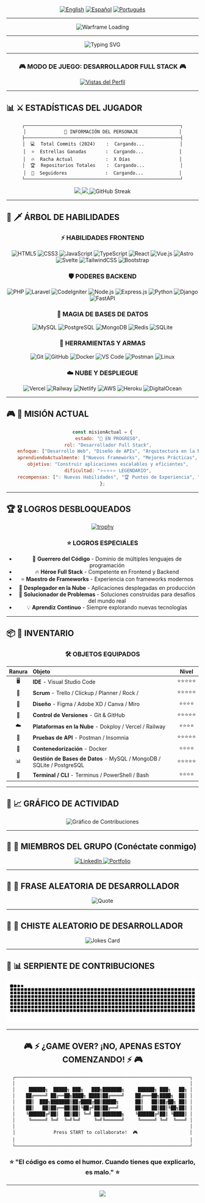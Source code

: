 <div align="center">

<!-- LANGUAGE SELECTOR -->
[![English](https://img.shields.io/badge/Language-English-blue?style=for-the-badge)](./README.md)
[![Español](https://img.shields.io/badge/Idioma-Español-red?style=for-the-badge)](./README_ES.md)
[![Português](https://img.shields.io/badge/Idioma-Português-green?style=for-the-badge)](./README_PT.md)


---

<!-- PIXEL ART GIF -->
<p align="center">
  <img src="https://media1.tenor.com/m/tQF9ESKjRaUAAAAd/warframe-warframe-loading.gif" alt="Warframe Loading" width="600" />
</p>

---

<!-- ANIMATED TITLE -->
<img src="https://readme-typing-svg.herokuapp.com?font=Press+Start+2P&size=40&duration=3000&pause=1000&color=00FF41&center=true&vCenter=true&width=800&height=100&lines=PLAYER+SELECT;%3E+YOUR_NAME+%3C;LEVEL+99+DEVELOPER" alt="Typing SVG" />

---

### 🎮 **MODO DE JUEGO: DESARROLLADOR FULL STACK** 🎮

[![Vistas del Perfil](https://komarev.com/ghpvc/?username=GMSantiago-Dev&color=brightgreen&style=for-the-badge&label=VISTAS+DEL+PERFIL)](https://github.com/GMSantiago-Dev)

</div>

---

## 📊 ⚔️ ESTADÍSTICAS DEL JUGADOR

<div align="center">

```
┌─────────────────────────────────────────────────────────┐
│              🎯 INFORMACIÓN DEL PERSONAJE               │
├─────────────────────────────────────────────────────────┤
│  💻  Total Commits (2024)    :  Cargando...             │
│  ⭐  Estrellas Ganadas       :  Cargando...             │
│  🔥  Racha Actual            :  X Días                  │
│  🏆  Repositorios Totales    :  Cargando...             │
│  👥  Seguidores              :  Cargando...             │
└─────────────────────────────────────────────────────────┘
```

<!-- GITHUB STATS -->
<a href="https://github.com/GMSantiago-Dev">
  <img height="170em" src="https://github-readme-stats.vercel.app/api?username=GMSantiago-Dev&show_icons=true&theme=radical&include_all_commits=true&count_private=true&hide_border=true&bg_color=0D1117&title_color=00FF41&icon_color=00FF41&text_color=FFFFFF&cache_seconds=86400&rank_icon=github"/>
</a>
<a href="https://github.com/GMSantiago-Dev">
  <img height="170em" src="https://github-readme-stats.vercel.app/api/top-langs/?username=GMSantiago-Dev&layout=compact&langs_count=8&theme=radical&hide_border=true&bg_color=0D1117&title_color=00FF41&text_color=FFFFFF&cache_seconds=86400&card_width=320"/>
</a>

<!-- STREAK STATS -->
<img src="https://streak-stats.demolab.com/?user=GMSantiago-Dev&theme=radical&hide_border=true&background=0D1117&stroke=00FF41&ring=00FF41&fire=FF6D00&currStreakLabel=00FF41" alt="GitHub Streak"/>

</div>

---

## 🎯 🗡️ ÁRBOL DE HABILIDADES

<div align="center">

### ⚡ **HABILIDADES FRONTEND**
<img src="https://img.shields.io/badge/HTML5-E34F26?style=for-the-badge&logo=html5&logoColor=white" alt="HTML5" style="pointer-events: none;">
<img src="https://img.shields.io/badge/CSS3-1572B6?style=for-the-badge&logo=css3&logoColor=white" alt="CSS3" style="pointer-events: none;">
<img src="https://img.shields.io/badge/JavaScript-F7DF1E?style=for-the-badge&logo=javascript&logoColor=black" alt="JavaScript" style="pointer-events: none;">
<img src="https://img.shields.io/badge/TypeScript-007ACC?style=for-the-badge&logo=typescript&logoColor=white" alt="TypeScript" style="pointer-events: none;">
<img src="https://img.shields.io/badge/React-20232A?style=for-the-badge&logo=react&logoColor=61DAFB" alt="React" style="pointer-events: none;">
<img src="https://img.shields.io/badge/Vue.js-35495E?style=for-the-badge&logo=vue.js&logoColor=4FC08D" alt="Vue.js" style="pointer-events: none;">
<img src="https://img.shields.io/badge/Astro-FF5D01?style=for-the-badge&logo=astro&logoColor=white" alt="Astro" style="pointer-events: none;">
<img src="https://img.shields.io/badge/Svelte-FF3E00?style=for-the-badge&logo=svelte&logoColor=white" alt="Svelte" style="pointer-events: none;">
<img src="https://img.shields.io/badge/Tailwind_CSS-38B2AC?style=for-the-badge&logo=tailwind-css&logoColor=white" alt="TailwindCSS" style="pointer-events: none;">
<img src="https://img.shields.io/badge/Bootstrap-563D7C?style=for-the-badge&logo=bootstrap&logoColor=white" alt="Bootstrap" style="pointer-events: none;">

### 🛡️ **PODERES BACKEND**
<img src="https://img.shields.io/badge/PHP-777BB4?style=for-the-badge&logo=php&logoColor=white" alt="PHP" style="pointer-events: none;">
<img src="https://img.shields.io/badge/Laravel-FF2D20?style=for-the-badge&logo=laravel&logoColor=white" alt="Laravel" style="pointer-events: none;">
<img src="https://img.shields.io/badge/CodeIgniter-EF4223?style=for-the-badge&logo=codeigniter&logoColor=white" alt="CodeIgniter" style="pointer-events: none;">
<img src="https://img.shields.io/badge/Node.js-43853D?style=for-the-badge&logo=node.js&logoColor=white" alt="Node.js" style="pointer-events: none;">
<img src="https://img.shields.io/badge/Express.js-404D59?style=for-the-badge" alt="Express.js" style="pointer-events: none;">
<img src="https://img.shields.io/badge/Python-3776AB?style=for-the-badge&logo=python&logoColor=white" alt="Python" style="pointer-events: none;">
<img src="https://img.shields.io/badge/Django-092E20?style=for-the-badge&logo=django&logoColor=white" alt="Django" style="pointer-events: none;">
<img src="https://img.shields.io/badge/FastAPI-009688?style=for-the-badge&logo=fastapi&logoColor=white" alt="FastAPI" style="pointer-events: none;">

### 💾 **MAGIA DE BASES DE DATOS**
<img src="https://img.shields.io/badge/MySQL-00000F?style=for-the-badge&logo=mysql&logoColor=white" alt="MySQL" style="pointer-events: none;">
<img src="https://img.shields.io/badge/PostgreSQL-316192?style=for-the-badge&logo=postgresql&logoColor=white" alt="PostgreSQL" style="pointer-events: none;">
<img src="https://img.shields.io/badge/MongoDB-4EA94B?style=for-the-badge&logo=mongodb&logoColor=white" alt="MongoDB" style="pointer-events: none;">
<img src="https://img.shields.io/badge/Redis-DC382D?style=for-the-badge&logo=redis&logoColor=white" alt="Redis" style="pointer-events: none;">
<img src="https://img.shields.io/badge/SQLite-07405E?style=for-the-badge&logo=sqlite&logoColor=white" alt="SQLite" style="pointer-events: none;">

### 🔧 **HERRAMIENTAS Y ARMAS**
<img src="https://img.shields.io/badge/Git-F05032?style=for-the-badge&logo=git&logoColor=white" alt="Git" style="pointer-events: none;">
<img src="https://img.shields.io/badge/GitHub-181717?style=for-the-badge&logo=github&logoColor=white" alt="GitHub" style="pointer-events: none;">
<img src="https://img.shields.io/badge/Docker-2496ED?style=for-the-badge&logo=docker&logoColor=white" alt="Docker" style="pointer-events: none;">
<img src="https://img.shields.io/badge/VS_Code-007ACC?style=for-the-badge&logo=visual-studio-code&logoColor=white" alt="VS Code" style="pointer-events: none;">
<img src="https://img.shields.io/badge/Postman-FF6C37?style=for-the-badge&logo=postman&logoColor=white" alt="Postman" style="pointer-events: none;">
<img src="https://img.shields.io/badge/Linux-FCC624?style=for-the-badge&logo=linux&logoColor=black" alt="Linux" style="pointer-events: none;">

### ☁️ **NUBE Y DESPLIEGUE**
<img src="https://img.shields.io/badge/Vercel-000000?style=for-the-badge&logo=vercel&logoColor=white" alt="Vercel" style="pointer-events: none;">
<img src="https://img.shields.io/badge/Railway-0B0D0E?style=for-the-badge&logo=railway&logoColor=white" alt="Railway" style="pointer-events: none;">
<img src="https://img.shields.io/badge/Netlify-00C7B7?style=for-the-badge&logo=netlify&logoColor=white" alt="Netlify" style="pointer-events: none;">
<img src="https://img.shields.io/badge/AWS-232F3E?style=for-the-badge&logo=amazon-aws&logoColor=white" alt="AWS" style="pointer-events: none;">
<img src="https://img.shields.io/badge/Heroku-430098?style=for-the-badge&logo=heroku&logoColor=white" alt="Heroku" style="pointer-events: none;">
<img src="https://img.shields.io/badge/Digital_Ocean-0080FF?style=for-the-badge&logo=digitalocean&logoColor=white" alt="DigitalOcean" style="pointer-events: none;">

</div>

---

## 🎮 📜 MISIÓN ACTUAL

<div align="center">

```javascript
const misionActual = {
    estado: "🔄 EN PROGRESO",
    rol: "Desarrollador Full Stack",
    enfoque: ["Desarrollo Web", "Diseño de APIs", "Arquitectura en la Nube"],
    aprendiendoActualmente: ["Nuevos Frameworks", "Mejores Prácticas", "Diseño de Sistemas"],
    objetivo: "Construir aplicaciones escalables y eficientes",
    dificultad: "⭐⭐⭐⭐⭐ LEGENDARIO",
    recompensas: ["💡 Nuevas Habilidades", "🏆 Puntos de Experiencia", "🎯 Logro Desbloqueado"]
};
```

</div>

---

## 🏆 🎖️ LOGROS DESBLOQUEADOS

<div align="center">

[![trophy](https://github-profile-trophy.vercel.app/?username=GMSantiago-Dev&theme=radical&no-frame=true&no-bg=true&column=7&margin-w=15&margin-h=15)](https://github.com/ryo-ma/github-profile-trophy)

### ⭐ **LOGROS ESPECIALES**

- 🎯 **Guerrero del Código** - Dominio de múltiples lenguajes de programación
- 🔥 **Héroe Full Stack** - Competente en Frontend y Backend
- ⭐ **Maestro de Frameworks** - Experiencia con frameworks modernos
- 🚀 **Desplegador en la Nube** - Aplicaciones desplegadas en producción
- 💛 **Solucionador de Problemas** - Soluciones construidas para desafíos del mundo real
- 💡 **Aprendiz Continuo** - Siempre explorando nuevas tecnologías

</div>

---

## 📦 🎒 INVENTARIO

<div align="center">

### 🛠️ **OBJETOS EQUIPADOS**

| Ranura | Objeto | Nivel |
|:----:|:-----|:-----:|
| 🖥️ | **IDE** - Visual Studio Code | ⭐⭐⭐⭐⭐ |
| 📝 | **Scrum** - Trello / Clickup / Planner / Rock / | ⭐⭐⭐⭐⭐ |
| 🎨 | **Diseño** - Figma / Adobe XD / Canva / Miro | ⭐⭐⭐⭐ |
| 📱 | **Control de Versiones** - Git & GitHub | ⭐⭐⭐⭐⭐ |
| ☁️ | **Plataformas en la Nube** - Dokploy / Vercel / Railway | ⭐⭐⭐⭐ |
| 🧪 | **Pruebas de API** - Postman / Insomnia | ⭐⭐⭐⭐⭐ |
| 🐳 | **Contenedorización** - Docker | ⭐⭐⭐⭐ |
| 📊 | **Gestión de Bases de Datos** - MySQL / MongoDB / SQLite / PostgreSQL | ⭐⭐⭐⭐⭐ |
| 🧮 | **Terminal / CLI** - Terminus / PowerShell / Bash | ⭐⭐⭐⭐ |

</div>

---

## 🎲 📈 GRÁFICO DE ACTIVIDAD

<div align="center">

<!-- CONTRIBUTION GRAPH -->
<img src="https://github-readme-activity-graph.vercel.app/graph?username=GMSantiago-Dev&theme=react-dark&hide_border=true&area=true&bg_color=0D1117&color=00FF41&line=00FF41&point=FFFFFF" alt="Gráfico de Contribuciones"/>

</div>

---

## 👥 🤝 MIEMBROS DEL GRUPO (Conéctate conmigo)

<div align="center">

<a href="https://linkedin.com/in/santiago-galeano-mendieta-a8914416a" target="_blank">
  <img src="https://img.shields.io/badge/LinkedIn-0077B5?style=for-the-badge&logo=linkedin&logoColor=white" alt="LinkedIn">
</a>
<a href="https://gmsantiago.fluxoweb.net" target="_blank">
  <img src="https://img.shields.io/badge/Portfolio-FF5722?style=for-the-badge&logo=google-chrome&logoColor=white" alt="Portfolio">
</a>

<!-- 
<a href="https://twitter.com/YOUR_TWITTER" target="_blank">
  <img src="https://img.shields.io/badge/Twitter-1DA1F2?style=for-the-badge&logo=twitter&logoColor=white" alt="Twitter">
</a>
<a href="mailto:your.email@example.com" target="_blank">
  <img src="https://img.shields.io/badge/Email-D14836?style=for-the-badge&logo=gmail&logoColor=white" alt="Email">
</a>
<a href="https://discord.com/users/YOUR_DISCORD" target="_blank">
  <img src="https://img.shields.io/badge/Discord-7289DA?style=for-the-badge&logo=discord&logoColor=white" alt="Discord">
</a>
-->

</div>

---

## 💬 💭 FRASE ALEATORIA DE DESARROLLADOR

<div align="center">

![Quote](https://quotes-github-readme.vercel.app/api?type=horizontal&theme=radical)

</div>

---

## 🎯 🎲 CHISTE ALEATORIO DE DESARROLLADOR

<div align="center">

![Jokes Card](https://readme-jokes.vercel.app/api?theme=radical&hideBorder)

</div>

---

## 🐍 📊 SERPIENTE DE CONTRIBUCIONES

<div align="center">

<picture>
  <source media="(prefers-color-scheme: dark)" srcset="https://raw.githubusercontent.com/GMSantiago-Dev/GMSantiago-Dev/output/github-contribution-grid-snake-dark.svg">
  <source media="(prefers-color-scheme: light)" srcset="https://raw.githubusercontent.com/GMSantiago-Dev/GMSantiago-Dev/output/github-contribution-grid-snake-light.svg">
  <img alt="animación de serpiente de contribuciones de github" src="https://raw.githubusercontent.com/GMSantiago-Dev/GMSantiago-Dev/output/github-contribution-grid-snake.svg">
</picture>

</div>

---

<div align="center">

## 🎮 ⚡ ¿GAME OVER? ¡NO, APENAS ESTOY COMENZANDO! ⚡ 🎮

```
┌────────────────────────────────────────────────────────────────┐
│                                                                │
│     ██████╗  █████╗ ███╗   ███╗███████╗     ██████╗ ███╗   ██╗ │
│    ██╔════╝ ██╔══██╗████╗ ████║██╔════╝    ██╔═══██╗████╗  ██║ │
│    ██║  ███╗███████║██╔████╔██║█████╗      ██║   ██║██╔██╗ ██║ │
│    ██║   ██║██╔══██║██║╚██╔╝██║██╔══╝      ██║   ██║██║╚██╗██║ │
│    ╚██████╔╝██║  ██║██║ ╚═╝ ██║███████╗    ╚██████╔╝██║ ╚████║ │
│     ╚═════╝ ╚═╝  ╚═╝╚═╝     ╚═╝╚══════╝     ╚═════╝ ╚═╝  ╚═══╝ │
│                                                                │
│              Press START to collaborate!  🎮                   │
│                                                                │
└────────────────────────────────────────────────────────────────┘
```


### ⭐ **"El código es como el humor. Cuando tienes que explicarlo, es malo."** ⭐

---

<img src="https://capsule-render.vercel.app/api?type=waving&color=gradient&customColorList=6,11,20&height=150&section=footer&text=¡Gracias%20por%20visitar!&fontSize=40&fontColor=fff&animation=twinkling&fontAlignY=72"/>

</div>
